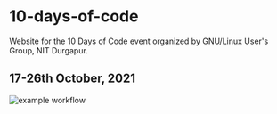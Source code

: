# 10-days-of-code
Website for the 10 Days of Code event organized by GNU/Linux User's Group, NIT Durgapur.

## 17-26th October, 2021

![example workflow](https://github.com/v-rohan/10-days-of-code/actions/workflows/node.js.yml/badge.svg)


